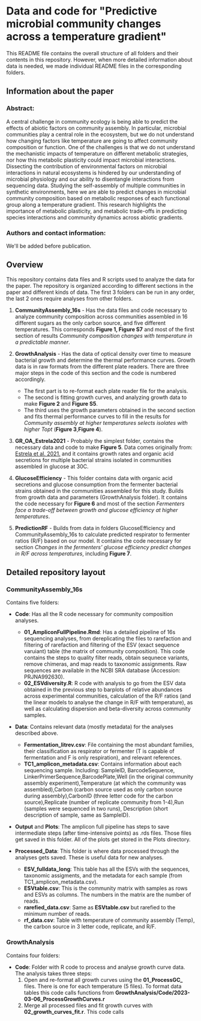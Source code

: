 # Data and code for "Predictive microbial community changes across a temperature gradient"

This README file contains the overall structure of all folders and their contents in this repository. However, when more detailed information about data is needed, we made individual README files in the corresponding folders. 

## Information about the paper 

### Abstract: 
A central challenge in community ecology is being able to predict the effects of abiotic factors on community assembly. In particular, microbial communities play a central role in the ecosystem, but we do not understand how changing factors like temperature are going to affect community composition or function. One of the challenges is that we do not understand the mechanistic impacts of temperature on different metabolic strategies, nor how this metabolic plasticity could impact microbial interactions. Dissecting the contribution of environmental factors on microbial interactions in natural ecosystems is hindered by our understanding of microbial physiology and our ability to disentangle interactions from sequencing data. Studying the self-assembly of multiple communities in synthetic environments, here we are able to predict changes in microbial community composition based on metabolic responses of each functional group along a temperature gradient. This research highlights the importance of metabolic plasticity, and metabolic trade-offs in predicting species interactions and community dynamics across abiotic gradients. 

### Authors and contact information: 
We'll be added before publication.

## Overview 
This repository contains data files and R scripts used to analyze the data for the paper. The repository is organized according to different sections in the paper and different kinds of data. The first 3 folders can be run in any order, the last 2 ones require analyses from other folders. 

1. **CommunityAssembly_16s** - Has the data files and code necessary to analyze community composition across communities assembled in 16 different sugars as the only carbon source, and five different temperatures. This corresponds **Figure 1, Figure S7** and most of the first section of results *Community composition changes with temperature in a predictable manner*. 

2. **GrowthAnalysis** - Has the data of optical density over time to measure bacterial growth and determine the thermal performance curves. Growth data is in raw formats from the different plate readers. There are three major steps in the code of this section and the code is numbered accordingly. 
    - The first part is to re-format each plate reader file for the analysis. 
    - The second is fitting growth curves, and analyzing growth data to make **Figure 2** and **Figure S5**. 
    - The third uses the growth parameters obtained in the second section and fits thermal performance curves to fill in the results for *Community assembly at higher temperatures selects isolates with higher Topt* (**Figure 3**,**Figure 4**). 

3. **GR_OA_Estrela2021** - Probably the simplest folder, contains the necessary data and code to make **Figure 5**. Data comes originally from: [Estrela et al. 2021.](https://doi.org/10.1016/j.cels.2021.09.011) and it contains growth rates and organic acid secretions for multiple bacterial strains isolated in communities assembled in glucose at 30C. 

4. **GlucoseEfficiency** - This folder contains data with organic acid secretions and glucose consumption from the fermenter bacterial strains obtained in the communities assembled for this study. Builds from growth data and parameters (GrowthAnalysis folder). It contains the code necessary for **Figure 6** and most of the section *Fermenters face a trade-off between growth and glucose efficiency at higher temperatures*.

5. **PredictionRF** - Builds from data in folders GlucoseEfficiency and CommunityAssembly_16s to calculate predicted respirator to fermenter ratios (R/F) based on our model. It contains the code necessary for section *Changes in the fermenters’ glucose efficiency predict changes in R/F across temperatures*, including **Figure 7**. 

## Detailed repository layout

### CommunityAssembly_16s
Contains five folders: 
- **Code**: Has all the R code necessary for community composition analyses. 
    - **01_AmpliconFullPipeline.Rmd**: Has a detailed pipeline of 16s sequencing analyses, from dereplicating the files to rarefaction and filtering of rarefaction and filtering of the ESV (exact sequence varuiant) table (the matrix of community composition). This code contains the steps to quality filter reads, obtain sequnece variants, remove chimeras, and map reads to taxonomic assignments. Raw sequences are available in the NCBI SRA database (Accession: PRJNA992630). 
    - **02_ESVdiversity.R**: R code with analysis to go from the ESV data obtained in the previous step to barplots of relative abundances across experimental communities, calculation of the R/F ratios (and the linear models to analyse the change in R/F with temperature), as well as calculating dispersion and beta-diversity across community samples. 

- **Data**: Contains relevant data (mostly metadata) for the analyses described above. 
    - **Fermentation_litrev.csv**: File containing the most abundant families, their classification as respirator or fermenter (T is capable of fermentation and F is only respiration), and relevant references. 
    - **TC1_amplicon_metadata.csv**: Contains information about each sequencing sample. Including: SampleID, BarcodeSequence, LinkerPrimerSequence,BarcodePlate,Well (in the original community assembly experiment),Temperature (at which the community was assembled),Carbon (carbon source used as only carbon source during assembly),CarbonID (three letter code for the carbon source),Replicate (number of replicate community from 1-4),Run (samples were sequenced in two runs), Description (short description of sample, same as SampleID). 

- **Output** and **Plots**: The amplicon full pipeline has steps to save intermediate steps (after time-intensive points) as .rds files. Those files get saved in this folder. All of the plots get stored in the Plots directory. 

- **Processed_Data**: This folder is where data processed through the analyses gets saved. These is useful data for new analyses. 
    - **ESV_fulldata_long**: This table has all the ESVs with the sequences, taxonomic assigments, and the metadata for each sample (from TC1_amplicon_metadata.csv). 
    - **ESVtable.csv**: This is the community matrix with samples as rows and ESVs as columns. The numbers in the matrix are the number of reads. 
    - **rarefied_data.csv**: Same as **ESVtable.csv** but rarefied to the minimum number of reads. 
    - **rf_data.csv**: Table with temperature of community assembly (Temp), the carbon source in 3 letter code, replicate, and R/F. 

### GrowthAnalysis
Contains four folders: 
 - **Code**: Folder with R code to process and analyse growth curve data. The analysis takes three steps: 
    1. Open and re-format all growth curves using the **01_ProcessGC_** files. There is one for each temperature (5 files). To format data tables this code calls functions from **GrowthAnalysis/Code/2023-03-06_ProcessGrowthCurves.r**
    2. Merge all processed files and fit growth curves with **02_growth_curves_fit.r**. This code calls 

